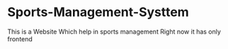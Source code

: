 # Sports-Management-Systtem
This is a Website Which help in sports management Right now it has only frontend 
